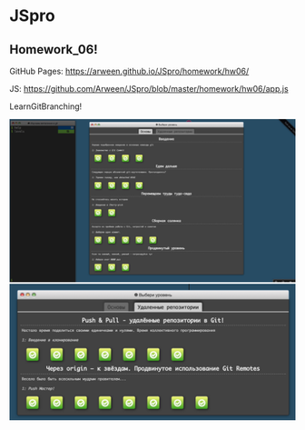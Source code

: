 # JSpro


## Homework_06!

 GitHub Pages: https://arween.github.io/JSpro/homework/hw06/

 JS:   https://github.com/Arween/JSpro/blob/master/homework/hw06/app.js


LearnGitBranching!

![Image alt](https://github.com/Arween/JSpro/raw/master/img/git1.png)
![Image alt](https://github.com/Arween/JSpro/raw/master/img/git2.png)




